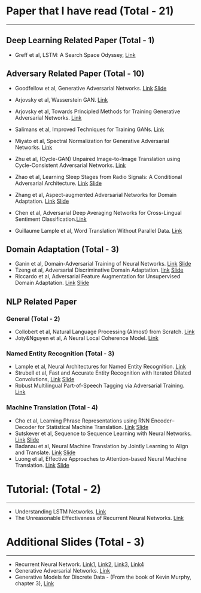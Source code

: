 # Paper that I have read (Total - 21)
---

## Deep Learning Related Paper (Total - 1)

- Greff et al, LSTM: A Search Space Odyssey, [Link](https://arxiv.org/pdf/1503.04069.pdf)

## Adversary Related Paper (Total - 10)
- Goodfellow et al, Generative Adversarial Networks. [Link](https://arxiv.org/abs/1406.2661) [Slide](https://drive.google.com/file/d/1qd9J7RDXh7q6qsncGbmkZ-Wj9W9bOWdh/view?usp=sharing)
- Arjovsky et al, Wasserstein GAN. [Link](https://arxiv.org/abs/1701.07875)
- Arjovsky et al, Towards Principled Methods for Training Generative Adversarial Networks. [Link](https://arxiv.org/abs/1701.04862) 
- Salimans et al, Improved Techniques for Training GANs. [Link](https://arxiv.org/abs/1606.03498)

- Miyato et al, Spectral Normalization for Generative Adversarial Networks. [Link](https://openreview.net/forum?id=B1QRgziT-)
- Zhu et al, (Cycle-GAN) Unpaired Image-to-Image Translation using Cycle-Consistent Adversarial Networks. [Link](https://arxiv.org/abs/1703.10593)
- Zhao et al, Learning Sleep Stages from Radio Signals: A Conditional Adversarial Architecture. [Link](http://sleep.csail.mit.edu/files/rfsleep-paper.pdf) [Slide](https://drive.google.com/file/d/1qd9J7RDXh7q6qsncGbmkZ-Wj9W9bOWdh/view?usp=sharing)
- Zhang et al, Aspect-augmented Adversarial Networks for Domain Adaptation. [Link](https://arxiv.org/abs/1701.00188) [Slide](https://drive.google.com/file/d/1qd9J7RDXh7q6qsncGbmkZ-Wj9W9bOWdh/view?usp=sharing)
- Chen et al, Adversarial Deep Averaging Networks for Cross-Lingual Sentiment Classification.[Link](https://arxiv.org/abs/1606.01614)
- Guillaume Lample et al, Word Translation Without Parallel Data. [Link](https://arxiv.org/abs/1710.04087)

## Domain Adaptation (Total - 3)
 - Ganin et al, Domain-Adversarial Training of Neural Networks. [Link](https://arxiv.org/abs/1505.07818) [Slide](https://drive.google.com/file/d/1qd9J7RDXh7q6qsncGbmkZ-Wj9W9bOWdh/view?usp=sharing)
 - Tzeng et al, Adversarial Discriminative Domain Adaptation. [link](http://openaccess.thecvf.com/content_cvpr_2017/papers/Tzeng_Adversarial_Discriminative_Domain_CVPR_2017_paper.pdf) [Slide](https://drive.google.com/file/d/1viwV_OUDoLtv2gEkF1o_47aGrCj-DeMS/view?usp=sharing) 
 - Riccardo et al, Adversarial Feature Augmentation for Unsupervised Domain Adaptation. [Link](https://arxiv.org/abs/1711.08561) [Slide](https://drive.google.com/file/d/1viwV_OUDoLtv2gEkF1o_47aGrCj-DeMS/view?usp=sharing)

## NLP Related Paper

### General (Total - 2)
- Collobert et al, Natural Language Processing (Almost) from Scratch. [Link](http://www.jmlr.org/papers/volume12/collobert11a/collobert11a.pdf)
- Joty&Nguyen et al, A Neural Local Coherence Model. [Link](https://raihanjoty.github.io/papers/nguyen-joty-acl-17.pdf)


### Named Entity Recognition (Total - 3)
- Lample et al, Neural Architectures for Named Entity Recognition. [Link](https://arxiv.org/abs/1603.01360)
- Strubell et al, Fast and Accurate Entity Recognition with Iterated Dilated Convolutions, [Link](https://arxiv.org/abs/1702.02098) [Slide](https://drive.google.com/file/d/10kI5PBvHs1iO1CdF_QkTsDsOIOeFRgH_/view?usp=sharing)
- Robust Multilingual Part-of-Speech Tagging via Adversarial Training. [Link](https://arxiv.org/abs/1711.04903)


### Machine Translation (Total - 4)
- Cho et al, Learning Phrase Representations using RNN Encoder–Decoder for Statistical Machine Translation. [Link](https://www.aclweb.org/anthology/D14-1179) [Slide](https://drive.google.com/file/d/1RYUV3YmPrVoRTujaJ0kt6jyD6-4a8Zie/view)
- Sutskever et al, Sequence to Sequence Learning with Neural Networks. [Link](https://arxiv.org/abs/1409.3215) [Slide](https://drive.google.com/file/d/1W2BaUNc5IqaDypNiXcb0MweOtCetUqZm/view)
- Badanau et al, Neural Machine Translation by Jointly Learning to Align and Translate. [Link](https://drive.google.com/file/d/1niMR8LX77DnP_iPzjNRauOdz1wjd_eXp/view) [Slide](https://drive.google.com/file/d/1niMR8LX77DnP_iPzjNRauOdz1wjd_eXp/view)
- Luong et al, Effective Approaches to Attention-based Neural Machine Translation. [Link](https://arxiv.org/abs/1508.04025) [Slide](https://drive.google.com/file/d/1rzX97LRgtQdg6YmVeAq92oLqXGCEjhpb/view)


# Tutorial: (Total - 2)
---
- Understanding LSTM Networks. [Link](http://colah.github.io/posts/2015-08-Understanding-LSTMs/)
- The Unreasonable Effectiveness of Recurrent Neural Networks. [Link](http://karpathy.github.io/2015/05/21/rnn-effectiveness/)


# Additional Slides (Total - 3)
---
- Recurrent Neural Network. [Link1](https://drive.google.com/file/d/1Uf9ovCWkW44OR20f4puflLBlN0Nbmkfq/view), [Link2](https://drive.google.com/file/d/1ciYPg1ktTv0Yh730b_7NBZhFjmaOTiq4/view), [Link3](http://cs231n.stanford.edu/slides/2017/cs231n_2017_lecture10.pdf), [Link4](http://web.stanford.edu/class/cs224n/lectures/lecture9.pdf)
- Generative Adversarial Networks. [Link](https://drive.google.com/file/d/1qd9J7RDXh7q6qsncGbmkZ-Wj9W9bOWdh/view?usp=sharing)
- Generative Models for Discrete Data - (From the book of Kevin Murphy, chapter 3), [Link](https://drive.google.com/file/d/0BzSLk-72cmWlSklNNVNfaTBrcHM/view?usp=sharing)
